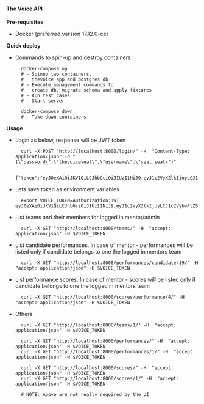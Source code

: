 #### The Voice API


**Pre-requisites**
- Docker (preferred version 17.12.0-ce)


**Quick deploy**
- Commands to spin-up and destroy containers

        docker-compose up
        # - Spinup two containers,
        #   thevoice app and postgres db
        # - Execute management commands to
        #   create db, migrate schema and apply fixtures
        # - Run test cases
        # - Start server

        docker-compose down
        # - Take down containers


**Usage**
- Login as below, response will be JWT token

        curl -X POST "http://localhost:8000/login/" -H  "Content-Type: application/json" -d "{\"password\":\"thevoiceseal\",\"username\":\"seal.seal\"}"

        {"token":"eyJ0eXAiOiJKV1QiLCJhbGciOiJIUzI1NiJ9.eyJ1c2VyX2lkIjoyLCJ1c2VybmFtZSI6InNlYWwuc2VhbCIsImV4cCI6MTUxODA5NDk3MywiZW1haWwiOiIifQ.ZypimbRniPs34T2ip1E5YOqnPg52e9PFe01y1m_JkX8"}

- Lets save token as environment variables

        export VOICE_TOKEN=Authorization:JWT eyJ0eXAiOiJKV1QiLCJhbGciOiJIUzI1NiJ9.eyJ1c2VyX2lkIjoyLCJ1c2VybmFtZSI6InNlYWwuc2VhbCIsImV4cCI6MTUxODA5NDk3MywiZW1haWwiOiIifQ.ZypimbRniPs34T2ip1E5YOqnPg52e9PFe01y1m_JkX8

- List teams and their members for logged in mentor/admin

        curl -X GET "http://localhost:8000/teams/" -H  "accept: application/json" -H $VOICE_TOKEN

- List candidate performances. In case of mentor - performances will be listed only if candidate belongs to one the logged in mentors team

        curl -X GET "http://localhost:8000/performances/candidate/19/" -H  "accept: application/json" -H $VOICE_TOKEN

- List performance scores. In case of mentor - scores will be listed only if candidate belongs to one the logged in mentors team

        curl -X GET "http://localhost:8000/scores/performance/4/" -H  "accept: application/json" -H $VOICE_TOKEN

- Others

        curl -X GET "http://localhost:8000/teams/1/" -H  "accept: application/json" -H $VOICE_TOKEN

        curl -X GET "http://localhost:8000/performances/" -H  "accept: application/json" -H $VOICE_TOKEN
        curl -X GET "http://localhost:8000/performances/1/" -H  "accept: application/json" -H $VOICE_TOKEN

        curl -X GET "http://localhost:8000/scores/" -H  "accept: application/json" -H $VOICE_TOKEN
        curl -X GET "http://localhost:8000/scores/1/" -H  "accept: application/json" -H $VOICE_TOKEN

        # NOTE: Above are not really required by the UI

